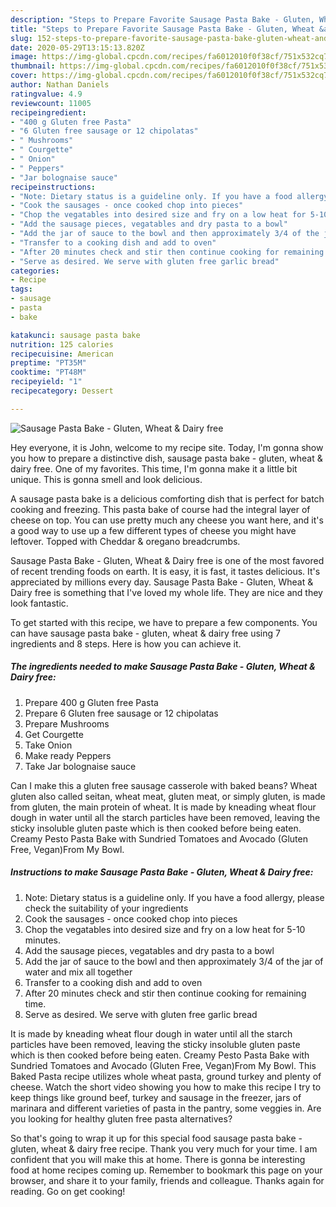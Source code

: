 ```yaml
---
description: "Steps to Prepare Favorite Sausage Pasta Bake - Gluten, Wheat &amp;amp; Dairy free"
title: "Steps to Prepare Favorite Sausage Pasta Bake - Gluten, Wheat &amp;amp; Dairy free"
slug: 152-steps-to-prepare-favorite-sausage-pasta-bake-gluten-wheat-and-amp-dairy-free
date: 2020-05-29T13:15:13.820Z
image: https://img-global.cpcdn.com/recipes/fa6012010f0f38cf/751x532cq70/sausage-pasta-bake-gluten-wheat-dairy-free-recipe-main-photo.jpg
thumbnail: https://img-global.cpcdn.com/recipes/fa6012010f0f38cf/751x532cq70/sausage-pasta-bake-gluten-wheat-dairy-free-recipe-main-photo.jpg
cover: https://img-global.cpcdn.com/recipes/fa6012010f0f38cf/751x532cq70/sausage-pasta-bake-gluten-wheat-dairy-free-recipe-main-photo.jpg
author: Nathan Daniels
ratingvalue: 4.9
reviewcount: 11005
recipeingredient:
- "400 g Gluten free Pasta"
- "6 Gluten free sausage or 12 chipolatas"
- " Mushrooms"
- " Courgette"
- " Onion"
- " Peppers"
- "Jar bolognaise sauce"
recipeinstructions:
- "Note: Dietary status is a guideline only. If you have a food allergy, please check the suitability of your ingredients"
- "Cook the sausages - once cooked chop into pieces"
- "Chop the vegatables into desired size and fry on a low heat for 5-10 minutes."
- "Add the sausage pieces, vegatables and dry pasta to a bowl"
- "Add the jar of sauce to the bowl and then approximately 3/4 of the jar of water and mix all together"
- "Transfer to a cooking dish and add to oven"
- "After 20 minutes check and stir then continue cooking for remaining time."
- "Serve as desired. We serve with gluten free garlic bread"
categories:
- Recipe
tags:
- sausage
- pasta
- bake

katakunci: sausage pasta bake 
nutrition: 125 calories
recipecuisine: American
preptime: "PT35M"
cooktime: "PT48M"
recipeyield: "1"
recipecategory: Dessert

---
```



![Sausage Pasta Bake - Gluten, Wheat &amp; Dairy free](https://img-global.cpcdn.com/recipes/fa6012010f0f38cf/751x532cq70/sausage-pasta-bake-gluten-wheat-dairy-free-recipe-main-photo.jpg)

Hey everyone, it is John, welcome to my recipe site. Today, I'm gonna show you how to prepare a distinctive dish, sausage pasta bake - gluten, wheat &amp; dairy free. One of my favorites. This time, I'm gonna make it a little bit unique. This is gonna smell and look delicious.

A sausage pasta bake is a delicious comforting dish that is perfect for batch cooking and freezing. This pasta bake of course had the integral layer of cheese on top. You can use pretty much any cheese you want here, and it&#39;s a good way to use up a few different types of cheese you might have leftover. Topped with Cheddar &amp; oregano breadcrumbs.

Sausage Pasta Bake - Gluten, Wheat &amp; Dairy free is one of the most favored of recent trending foods on earth. It is easy, it is fast, it tastes delicious. It's appreciated by millions every day. Sausage Pasta Bake - Gluten, Wheat &amp; Dairy free is something that I've loved my whole life. They are nice and they look fantastic.


To get started with this recipe, we have to prepare a few components. You can have sausage pasta bake - gluten, wheat &amp; dairy free using 7 ingredients and 8 steps. Here is how you can achieve it.

<!--inarticleads1-->

##### The ingredients needed to make Sausage Pasta Bake - Gluten, Wheat &amp; Dairy free:

1. Prepare 400 g Gluten free Pasta
1. Prepare 6 Gluten free sausage or 12 chipolatas
1. Prepare  Mushrooms
1. Get  Courgette
1. Take  Onion
1. Make ready  Peppers
1. Take Jar bolognaise sauce


Can I make this a gluten free sausage casserole with baked beans? Wheat gluten also called seitan, wheat meat, gluten meat, or simply gluten, is made from gluten, the main protein of wheat. It is made by kneading wheat flour dough in water until all the starch particles have been removed, leaving the sticky insoluble gluten paste which is then cooked before being eaten. Creamy Pesto Pasta Bake with Sundried Tomatoes and Avocado (Gluten Free, Vegan)From My Bowl. 

<!--inarticleads2-->

##### Instructions to make Sausage Pasta Bake - Gluten, Wheat &amp; Dairy free:

1. Note: Dietary status is a guideline only. If you have a food allergy, please check the suitability of your ingredients
1. Cook the sausages - once cooked chop into pieces
1. Chop the vegatables into desired size and fry on a low heat for 5-10 minutes.
1. Add the sausage pieces, vegatables and dry pasta to a bowl
1. Add the jar of sauce to the bowl and then approximately 3/4 of the jar of water and mix all together
1. Transfer to a cooking dish and add to oven
1. After 20 minutes check and stir then continue cooking for remaining time.
1. Serve as desired. We serve with gluten free garlic bread


It is made by kneading wheat flour dough in water until all the starch particles have been removed, leaving the sticky insoluble gluten paste which is then cooked before being eaten. Creamy Pesto Pasta Bake with Sundried Tomatoes and Avocado (Gluten Free, Vegan)From My Bowl. This Baked Pasta recipe utilizes whole wheat pasta, ground turkey and plenty of cheese. Watch the short video showing you how to make this recipe I try to keep things like ground beef, turkey and sausage in the freezer, jars of marinara and different varieties of pasta in the pantry, some veggies in. Are you looking for healthy gluten free pasta alternatives? 

So that's going to wrap it up for this special food sausage pasta bake - gluten, wheat &amp; dairy free recipe. Thank you very much for your time. I am confident that you will make this at home. There is gonna be interesting food at home recipes coming up. Remember to bookmark this page on your browser, and share it to your family, friends and colleague. Thanks again for reading. Go on get cooking!
